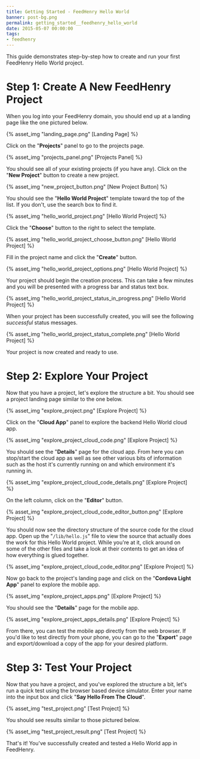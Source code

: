 ```yaml
---
title: Getting Started - FeedHenry Hello World
banner: post-bg.png
permalink: getting_started__feedhenry_hello_world
date: 2015-05-07 00:00:00
tags:
- feedhenry
---
```


This guide demonstrates step-by-step how to create and run your first FeedHenry Hello World project.
<!-- more -->

# Step 1: Create A New FeedHenry Project

When you log into your FeedHenry domain, you should end up at a landing page like the one pictured below.

{% asset_img "landing_page.png" [Landing Page] %}

Click on the "__Projects__" panel to go to the projects page.

{% asset_img "projects_panel.png" [Projects Panel] %}

You should see all of your existing projects (if you have any). Click on the "__New Project__" button to create a new project.

{% asset_img "new_project_button.png" [New Project Button] %}

You should see the "__Hello World Project__" template toward the top of the list. If you don't, use the search box to find it.

{% asset_img "hello_world_project.png" [Hello World Project] %}

Click the "__Choose__" button to the right to select the template.

{% asset_img "hello_world_project_choose_button.png" [Hello World Project] %}

Fill in the project name and click the "__Create__" button.

{% asset_img "hello_world_project_options.png" [Hello World Project] %}

Your project should begin the creation process. This can take a few minutes and you will be presented with a progress bar and status text box.

{% asset_img "hello_world_project_status_in_progress.png" [Hello World Project] %}

When your project has been successfully created, you will see the following _successful_ status messages.

{% asset_img "hello_world_project_status_complete.png" [Hello World Project] %}

Your project is now created and ready to use.

# Step 2: Explore Your Project

Now that you have a project, let's explore the structure a bit. You should see a project landing page similar to the one below.

{% asset_img "explore_project.png" [Explore Project] %}

Click on the "__Cloud App__" panel to explore the backend Hello World cloud app.

{% asset_img "explore_project_cloud_code.png" [Explore Project] %}

You should see the "__Details__" page for the cloud app. From here you can stop/start the cloud app as well as see other various bits of information such as the host it's currently running on and which environment it's running in.

{% asset_img "explore_project_cloud_code_details.png" [Explore Project] %}

On the left column, click on the "__Editor__" button.

{% asset_img "explore_project_cloud_code_editor_button.png" [Explore Project] %}

You should now see the directory structure of the source code for the cloud app. Open up the "`/lib/hello.js`" file to view the source that actually does the work for this Hello World project. While you're at it, click around on some of the other files and take a look at their contents to get an idea of how everything is glued together.

{% asset_img "explore_project_cloud_code_editor.png" [Explore Project] %}

Now go back to the project's landing page and click on the "__Cordova Light App__" panel to explore the mobile app.

{% asset_img "explore_project_apps.png" [Explore Project] %}

You should see the "__Details__" page for the mobile app.

{% asset_img "explore_project_apps_details.png" [Explore Project] %}

From there, you can test the mobile app directly from the web browser. If you'd like to test directly from your phone, you can go to the "__Export__" page and export/download a copy of the app for your desired platform.

# Step 3: Test Your Project

Now that you have a project, and you've explored the structure a bit, let's run a quick test using the browser based device simulator. Enter your name into the input box and click "__Say Hello From The Cloud__".

{% asset_img "test_project.png" [Test Project] %}

You should see results similar to those pictured below.

{% asset_img "test_project_result.png" [Test Project] %}

That's it! You've successfully created and tested a Hello World app in FeedHenry.
